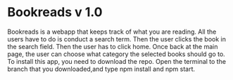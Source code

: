 # Bookreads v 1.0

Bookreads is a webapp that keeps track of what you are reading.  All the users have to do is conduct a search term.  Then the user clicks the book in the search field.  Then the user has to click home.  Once back at the main page, the user can choose what category the selected books should go to.  To install this app, you need to download the repo.  Open the terminal to the branch that you downloaded,and type npm install and npm start.